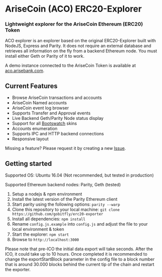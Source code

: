 # AriseCoin (ACO) ERC20-Explorer
### Lightweight explorer for the AriseCoin Ethereum (ERC20) Token

ACO explorer is an explorer based on the original ERC20-Explorer built with NodeJS, Express and Parity. It does not require an external database and retrieves all information on the fly from a backend Ethereum node. You must install either Geth or Parity of it to work.

A demo instance connected to the AriseCoin Token is available at [aco.arisebank.com](http://aco.arisebank.com).

## Current Features
* Browse AriseCoin transactions and accounts
* AriseCoin Named accounts
* AriseCoin event log browser
* Supports Transfer and Approval events
* Live Backend Geth/Parity Node status display
* Support for all [Bootswatch](https://bootswatch.com/) skins
* Accounts enumeration
* Supports IPC and HTTP backend connections
* Responsive layout

Missing a feature? Please request it by creating a new [Issue](https://github.com/arisebank/aco-erc20-explorer/issues).

## Getting started

Supported OS: Ubuntu 16.04 (Not recommended, but tested in production)

Supported Ethereum backend nodes: Parity, Geth (tested)

1. Setup a nodejs & npm environment
2. Install the latest version of the Parity Ethereum client
3. Start parity using the following options: `parity --warp`
4. Clone this repository to your local machine: `git clone https://github.com/gobitfly/erc20-exporter`
5. Install all dependencies: `npm install`
6. Rename `config.js.example` into `config.js` and adjust the file to your local environment & token
7. Start the explorer: `npm start`
8. Browse to `http://localhost:3000`

Please note that pre-ICO the initial data export will take seconds. After the ICO, it could take up to 10 hours. Once completed it is recommended to change the exportStartBlock parameter in the config file to a block number that is around 30.000 blocks behind the current tip of the chain and restart the exporter.
